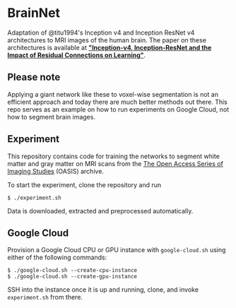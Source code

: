 # BrainNet
Adaptation of @titu1994's Inception v4 and Inception ResNet v4 architectures to MRI images of the human brain. The paper on these architectures is available at <a href="http://arxiv.org/pdf/1602.07261v1.pdf"><b>"Inception-v4, Inception-ResNet and the Impact of Residual Connections on Learning"</b></a>.

## Please note
Applying a giant network like these to voxel-wise segmentation is not an efficient approach and today there are much better methods out there. This repo serves as an example on how to run experiments on Google Cloud, not how to segment brain images.

## Experiment
This repository contains code for training the networks to segment white matter and gray matter on MRI scans from the <a href="http://www.oasis-brains.org/">The Open Access Series of Imaging Studies</a> (OASIS) archive.

To start the experiment, clone the repository and run

```
$ ./experiment.sh
```

Data is downloaded, extracted and preprocessed automatically.

## Google Cloud
Provision a Google Cloud CPU or GPU instance with `google-cloud.sh` using either of the following commands:

```
$ ./google-cloud.sh --create-cpu-instance
$ ./google-cloud.sh --create-gpu-instance
```

SSH into the instance once it is up and running, clone, and invoke `experiment.sh` from there.
